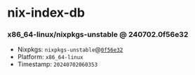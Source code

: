 # nix-index-db
### x86_64-linux/nixpkgs-unstable @ 240702.0f56e32
- Nixpkgs: `nixpkgs-unstable`@[`0f56e32`](https://github.com/NixOS/nixpkgs/commit/0f56e3221392452f2c38e3ddf2eba03abda6bf47)
- Platform: `x86_64-linux`
- Timestamp: `20240702060353`
